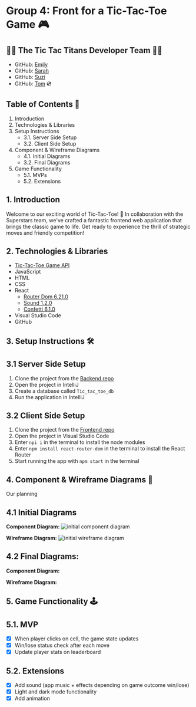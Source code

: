 # **Group 4: Front for a Tic-Tac-Toe Game** 🎮

## 👥🎸 The Tic Tac Titans Developer Team 👥🎸 ##
- GitHub: [Emily](https://github.com/remily23) 
- GitHub: [Sarah](https://github.com/SarahOgunko) 
- GitHub: [Suzi](https://github.com/sctowers) 
- GitHub: [Tom](https://github.com/mclaughlin111) 💿

## Table of Contents 📜
1. Introduction
2. Technologies & Libraries
3. Setup Instructions
   - 3.1. Server Side Setup
   - 3.2. Client Side Setup
4. Component & Wireframe Diagrams
   - 4.1. Initial Diagrams
   - 3.2. Final Diagrams
5. Game Functionality
   - 5.1. MVPs
   - 5.2. Extensions

  


## 1. Introduction
Welcome to our exciting world of Tic-Tac-Toe! 🎉 In collaboration with the Superstars team, we've crafted a fantastic frontend web application that brings the classic game to life. Get ready to experience the thrill of strategic moves and friendly competition!

## 2. Technologies & Libraries
- [Tic-Tac-Toe Game API](https://github.com/KacperProg/Tic_tac_toe)
- JavaScript
- HTML
- CSS
- React
  - [Router Dom 6.21.0](https://www.npmjs.com/package/react-router-dom)
  - [Sound 1.2.0](https://www.npmjs.com/package/react-sound)
  - [Confetti 6.1.0](https://www.npmjs.com/package/react-confetti)
- Visual Studio Code
- GitHub

## 3. Setup Instructions 🛠️

## 3.1 Server Side Setup
1. Clone the project from the [Backend repo](https://github.com/KacperProg/Tic_tac_toe)
2. Open the project in IntelliJ
3. Create a database called `Tic_tac_toe_db`
4. Run the application in IntelliJ

## 3.2 Client Side Setup
1. Clone the project from the [Frontend repo](https://github.com/sctowers/tic_tac_toe_fronend)
2. Open the project in Visual Studio Code
3. Enter `npi i` in the terminal to install the node modules
4. Enter `npm install react-router-dom` in the terminal to install the React Router
5. Start running the app with `npm start` in the terminal

## 4. Component & Wireframe Diagrams 🎨
Our planning 

## 4.1 Initial Diagrams

**Component Diagram:**
![initial component diagram](https://github.com/sctowers/tic_tac_toe_frontend/blob/ReadMe/tic_tac_toe_client/Initial%20Component%20Diagram.png?raw=true)


**Wireframe Diagram:**
![initial wireframe diagram](https://github.com/sctowers/tic_tac_toe_frontend/blob/ReadMe/tic_tac_toe_client/Initial%20Wireframe%2012.21.06.png?raw=true)

## 4.2 Final Diagrams:

**Component Diagram:**

**Wireframe Diagram:**

## 5. Game Functionality 🕹️

## 5.1. MVP 
-  [X] When player clicks on cell, the game state updates
-  [X] Win/lose status check after each move
- [X] Update player stats on leaderboard

## 5.2. Extensions
- [X] Add sound (app music + effects depending on game outcome win/lose)
- [X] Light and dark mode functionality
- [X] Add animation